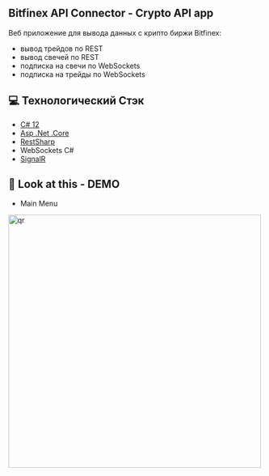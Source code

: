 ##  Bitfinex API Connector - Crypto API app  
Веб приложение для вывода данных с крипто биржи Bitfinex:
- вывод трейдов по REST
- вывод свечей по REST
- подписка на свечи по WebSockets
- подписка на трейды по WebSockets

## 💻 Технологический Стэк
- [C# 12](https://learn.microsoft.com/ru-ru/dotnet/csharp/whats-new/csharp-12)
- [Asp .Net .Core](https://dotnet.microsoft.com/ru-ru/apps/aspnet)
- [RestSharp](https://restsharp.dev/)
- WebSockets C#
- [SignalR](https://dotnet.microsoft.com/en-us/apps/aspnet/signalr)
  
    
## 👀 Look at this - DEMO

- Main Menu
<p align="left">
 <img width="500px" src="https://i.imgur.com/vHF9Y2w.jpeg" alt="qr"/>
</p>

